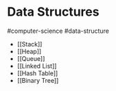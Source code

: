 # Data Structures
#computer-science #data-structure

- [[Stack]]
- [[Heap]]
- [[Queue]]
- [[Linked List]]
- [[Hash Table]]
- [[Binary Tree]]